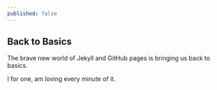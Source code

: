 ```yaml
---
published: false
---
```


## Back to Basics
The brave new world of Jekyll and GitHub pages is bringing us back to basics.  

I for one, am loving every minute of it.